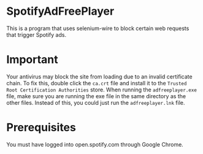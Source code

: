# SpotifyAdFreePlayer
 
This is a program that uses selenium-wire to block certain web requests that trigger Spotify ads.

# Important

Your antivirus may block the site from loading due to an invalid certificate chain. To fix this, double click the `ca.crt` file and install it to the `Trusted Root Certification Authorities` store.
When running the `adfreeplayer.exe` file, make sure you are running the exe file in the same directory as the other files. Instead of this, you could just run the `adfreeplayer.lnk` file.

# Prerequisites

You must have logged into open.spotify.com through Google Chrome.
